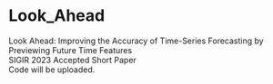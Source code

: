 # Look_Ahead
Look Ahead: Improving the Accuracy of Time-Series Forecasting by Previewing Future Time Features  
SIGIR 2023 Accepted Short Paper  
Code will be uploaded. 
